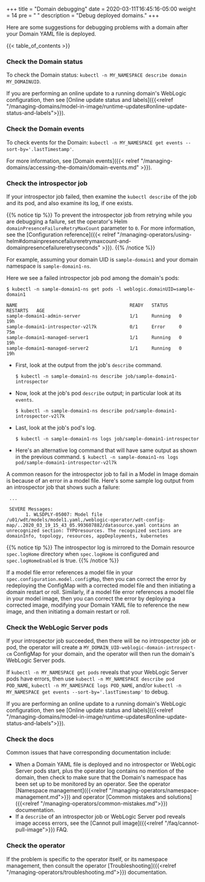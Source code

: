 +++
title = "Domain debugging"
date = 2020-03-11T16:45:16-05:00
weight = 14
pre = "<b> </b>"
description = "Debug deployed domains."
+++

Here are some suggestions for debugging problems with a domain after your Domain YAML file is deployed.

{{< table_of_contents >}}

### Check the Domain status

To check the Domain status: `kubectl -n MY_NAMESPACE describe domain MY_DOMAINUID`.

If you are performing an online update to a running domain's WebLogic configuration,
then see [Online update status and labels]({{<relref "/managing-domains/model-in-image/runtime-updates#online-update-status-and-labels">}}).

### Check the Domain events

To check events for the Domain: `kubectl -n MY_NAMESPACE get events --sort-by='.lastTimestamp'`.

For more information, see [Domain events]({{< relref "/managing-domains/accessing-the-domain/domain-events.md" >}}).

### Check the introspector job

If your introspector job failed, then examine the `kubectl describe` of the job and its pod, and also examine its log, if one exists.

{{% notice tip %}}
To prevent the introspector job from retrying while you are debugging a failure, set the operator's Helm `domainPresenceFailureRetryMaxCount` parameter to `0`. For more information, see the [Configuration reference]({{< relref "/managing-operators/using-helm#domainpresencefailureretrymaxcount-and-domainpresencefailureretryseconds" >}}).
{{% /notice %}}

For example, assuming your domain UID is `sample-domain1` and your domain namespace is `sample-domain1-ns`.

Here we see a failed introspector job pod among the domain's pods:

   ```shell
  $ kubectl -n sample-domain1-ns get pods -l weblogic.domainUID=sample-domain1
  ```
  ```
  NAME                                         READY   STATUS    RESTARTS   AGE
  sample-domain1-admin-server                  1/1     Running   0          19h
  sample-domain1-introspector-v2l7k            0/1     Error     0          75m
  sample-domain1-managed-server1               1/1     Running   0          19h
  sample-domain1-managed-server2               1/1     Running   0          19h

  ```
- First, look at the output from the job's `describe` command.

  ```shell
  $ kubectl -n sample-domain1-ns describe job/sample-domain1-introspector

  ```

- Now, look at the job's pod `describe` output; in particular look at its `events`.

  ```shell
  $ kubectl -n sample-domain1-ns describe pod/sample-domain1-introspector-v2l7k
  ```

- Last, look at the job's pod's log.

  ```shell
  $ kubectl -n sample-domain1-ns logs job/sample-domain1-introspector
  ```


- Here's an alternative log command that will have same output as shown in the previous command.
  `$ kubectl -n sample-domain1-ns logs pod/sample-domain1-introspector-v2l7k`

A common reason for the introspector job to fail in a Model in Image domain is because of an error in a model file. Here's some sample log output from an introspector job that shows such a failure:
 ```
  ...

  SEVERE Messages:
        1. WLSDPLY-05007: Model file /u01/wdt/models/model1.yaml,/weblogic-operator/wdt-config-map/..2020_03_19_15_43_05.993607882/datasource.yaml contains an unrecognized section: TYPOresources. The recognized sections are domainInfo, topology, resources, appDeployments, kubernetes
  ```

{{% notice tip %}}
The introspector log is mirrored to the Domain resource `spec.logHome` directory
when `spec.logHome` is configured and `spec.logHomeEnabled` is true.
{{% /notice %}}


If a model file error references a model file in your `spec.configuration.model.configMap`, then you can correct the error by redeploying the ConfigMap with a corrected model file and then initiating a domain restart or roll. Similarly, if a model file error references a model file in your model image, then you can correct the error by deploying a corrected image, modifying your Domain YAML file to reference the new image, and then initiating a domain restart or roll.


### Check the WebLogic Server pods

If your introspector job succeeded, then there will be no introspector job or pod, the operator will create a `MY_DOMAIN_UID-weblogic-domain-introspect-cm` ConfigMap for your domain, and the operator will then run the domain's WebLogic Server pods.

If `kubectl -n MY_NAMESPACE get pods` reveals that your WebLogic Server pods have errors, then use `kubectl -n MY_NAMESPACE describe pod POD_NAME`, `kubectl -n MY_NAMESPACE logs POD_NAME`, and/or `kubectl -n MY_NAMESPACE get events --sort-by='.lastTimestamp'` to debug.

If you are performing an online update to a running domain's WebLogic configuration,
then see [Online update status and labels]({{<relref "/managing-domains/model-in-image/runtime-updates#online-update-status-and-labels">}}).


### Check the docs

Common issues that have corresponding documentation include:
- When a Domain YAML file is deployed and no introspector or WebLogic Server pods start,
  plus the operator log contains no mention of the domain,
  then check to make sure that the Domain's namespace has been set up to be monitored by an operator.
  See the operator [Namespace management]({{<relref "/managing-operators/namespace-management.md">}})
  and operator [Common mistakes and solutions]({{<relref "/managing-operators/common-mistakes.md">}}) documentation.
- If a `describe` of an introspector job or WebLogic Server pod reveals image access errors,
  see the [Cannot pull image]({{<relref "/faq/cannot-pull-image">}}) FAQ.

### Check the operator

If the problem is specific to the operator itself,
or its namespace management,
then consult the operator [Troubleshooting]({{<relref "/managing-operators/troubleshooting.md">}}) documentation.
